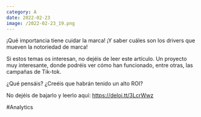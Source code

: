 ```yaml
--- 
category: A 
date: 2022-02-23 
image: /2022-02-23_19.png 
--- 
```


¡Qué importancia tiene cuidar la marca! ¡Y saber cuáles son los drivers que mueven la notoriedad de marca! 

Si estos temas os interesan, no dejéis de leer este artículo. Un proyecto muy interesante, donde podréis ver cómo han funcionado, entre otras, las campañas de Tik-tok.

¿Qué pensáis? ¿Creéis que habrán tenido un alto ROI?

No dejéis de bajarlo y leerlo aquí: https://deloi.tt/3LcrWwz

#Analytics